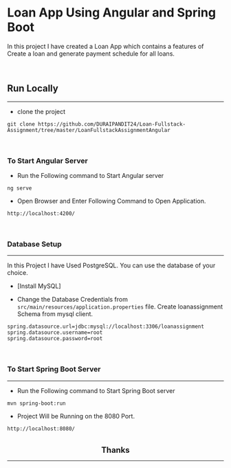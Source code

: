 # Loan App Using Angular and Spring Boot

In this project I have created a Loan App which contains a features of Create a loan and generate payment schedule for all loans.

<br>



## Run Locally
<hr>

- clone the project

```
git clone https://github.com/DURAIPANDIT24/Loan-Fullstack-Assignment/tree/master/LoanFullstackAssignmentAngular
```
<br>

### To Start Angular Server

- Run the Following command to Start Angular server
```
ng serve
```

- Open Browser and Enter Following Command to Open Application.
```
http://localhost:4200/
```

<br>

### Database Setup
<hr>
In this Project I have Used PostgreSQL. You can use the database of your choice.

<br>

- [Install MySQL]


- Change the Database Credentials from 
`src/main/resources/application.properties` file. Create loanassignment Schema from mysql client.

```
spring.datasource.url=jdbc:mysql://localhost:3306/loanassignment
spring.datasource.username=root
spring.datasource.password=root

```
<br>

### To Start Spring Boot Server
<hr>


- Run the Following command to Start Spring Boot server
```
mvn spring-boot:run
```

- Project Will be Running on the 8080 Port.
```
http://localhost:8080/
```
<br>



<div align="center">
    <span style = "font-size: 1.3em; font-weight:bold"> Thanks </span>
<div>

<hr>
